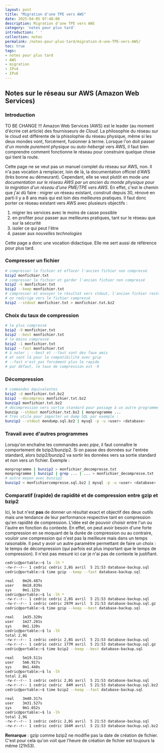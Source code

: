 ```yaml
---
layout: post
title: "Migration d'une TPE vers AWS"
date: 2025-04-05 07:48:00
description: Migration d'une TPE vers AWS
category: 'notes pour plus tard'
introduction: ' '
collection: notes
permalink: /notes-pour-plus-tard/migration-d-une-TPE-vers-AWS/
toc: true
tags:
- notes pour plus tard
- AWS
- migration
- IPv4
- IPv6
---
```


## Notes sur le réseau sur AWS (Amazon Web Services)

### Introduction
TO BE CHANGE !!!
Amazon Web Services (AWS) est le leader (au moment d'écrire cet article) des fournisseurs de _Cloud_. La philosophie du réseau sur le cloud est différente de la phisolophie du réseau physique, même si les deux mondes vont, forcément, fusionner à terme. Lorsque l'on doit passer d'un monde _purement physique_ ou _auto-hébergé_ vers AWS, il faut bien comprendre comment fonctionne le réseau pour construire quelque chose qui tient la route.

Cette page ne se veut pas un manuel complet du réseau sur AWS, non. Il n'a pas vocation à remplacer, loin de là, la documentation officiel d'AWS (très bonne au démeurant). Cependant, elle se veut plutôt en mode _une documentation sur le réseau AWS par un ancien du monde physique pour la migration d'un réseau d'une PME/TPE vers AWS_. En effet, c'est le chemin que j'ai dû faire : migrer un réseau existant, construit depuis 30, rénové en parti il y a 8 ans mais qui est loin des meilleures pratiques. Il faut donc porter ce réseau existant vers AWS avec plusieurs objectifs :
1. migrer les services avec le moins de casse possible
2. en profiter pour passer aux meilleures pratiques, tant sur le réseau que sur la sécurité
3. isoler ce qui peut l'être
4. passer aux _nouvelles technologies_

Cette page a donc une vocation didactique. Elle me sert aussi de référence pour plus tard.

### Compresser un fichier
``` bash
# compresser le fichier et effacer l'ancien fichier non compressé
bzip2 monfichier.txt
# compresser le fichier et garder l'ancien fichier non compressé
bzip2 -k monfichier.txt
bzip2 --keep monfichier.txt
# compresser et envoyer le résultat vers stdout, l'ancien fichier restant présent
# on redirige vers le fichier compressé
bzip2 --stdout monfichier.txt > monfichier.txt.bz2
```

### Choix du taux de compression
``` bash
# le plus compressé
bzip2 -9 monfichier.txt
bzip2 --best monfichier.txt
# le moins compressé
bzip2 -1 monfichier.txt
bzip2 --fast monfichier.txt
# à noter : --best et --fast sont des faux amis
# et sont là pour la compatibilité avec gzip
# --fast n'est pas forcément plus le rapide
# par défaut, le taux de compression est -9
```

### Décompression
``` bash
# commandes équivalentes
bzip2 -d monfichier.txt.bz2
bzip2 --decompress monfichier.txt.bz2
bunzip2 monfichier.txt.bz2
# décompression vers sortie standard pour passage à un autre programme
bunzip --stdout monfichier.txt.bz2 | monprogramme ...
# Très utile pour importer un dump SQL par exemple :
bunzip2 --stdout mondump.sql.bz2 | mysql -p -u <user> <database> 
```

### Travail avec d'autres programmes
Lorsqu'on enchaîne les commandes avec _pipe_, il faut connaître le comportement de bzip2/bunzip2. Si on passe des données sur l'entrée standard, alors bzip2/bunzip2 va sortir les données vers sa sortie standard et non vers un fichier. Exemple :
``` bash
monprogramme | bunzip2 > monfichier_decompresse.txt
monprogramme | bunzip2 | grep ... | ... > monfichier_decompresse.txt
# autre moyen avec bunzip2
bunzip2 < monfichiercompresse.sql.bz2 | mysql -p -u <user> <database> 
```

### Comparatif (rapide) de rapidité et de compression entre gzip et bzip2
Ici, le but n'est **pas** de donner un résultat exact et objectif des deux outils mais une tendance de leur performance respective tant en compression qu'en rapidité de compression. L'idée est de pouvoir choisir entre l'un ou l'autre en fonction du contexte. En effet, on peut avoir besoin d'une forte compression en se moquant de la durée de compression ou au contraire, vouloir une compression qui n'est pas la meilleure mais dans un temps raisonable. Il peut y avoir un autre paramètre permettant de faire un choix : le temps de décompression (qui parfois est plus important que le temps de compression). Il n'est pas mesuré ici car je n'ai pas de contexte le justifiant.
``` bash
cedric@portable:~$ ls -lh *
-rw-r--r-- 1 cedric cedric 2,8G avril  5 21:53 database-backup.sql
cedric@portable:~$ time gzip --keep --fast database-backup.sql 

real    0m26.487s
user    0m18.839s
sys     0m1.123s
cedric@portable:~$ ls -lh *
-rw-r--r-- 1 cedric cedric 2,8G avril  5 21:53 database-backup.sql
-rw-r--r-- 1 cedric cedric 297M avril  5 21:53 database-backup.sql.gz
cedric@portable:~$ time gzip --keep --best database-backup.sql

real    1m35.320s
user    1m27.281s
sys     0m1.120s
cedric@portable:~$ ls -lh
total 2,9G
-rw-r--r-- 1 cedric cedric 2,8G avril  5 21:53 database-backup.sql
-rw-r--r-- 1 cedric cedric 177M avril  5 21:53 database-backup.sql.gz
cedric@portable:~$ time bzip2 --keep --best database-backup.sql 

real    5m19.511s
user    5m6.917s
sys     0m1.440s
cedric@portable:~$ ls -lh
total 2,8G
-rw-r--r-- 1 cedric cedric 2,8G avril  5 21:53 database-backup.sql
-rw-r--r-- 1 cedric cedric  84M avril  5 21:53 database-backup.sql.bz2
cedric@portable:~$ time bzip2 --keep --fast database-backup.sql 

real    3m40.317s
user    3m31.527s
sys     0m1.652s
cedric@portable:~$ ls -lh
total 2,9G
-rw-r--r-- 1 cedric cedric 2,8G avril  5 21:53 database-backup.sql
-rw-r--r-- 1 cedric cedric 164M avril  5 21:53 database-backup.sql.bz2
```
**Remarque** : gzip comme bzip2 ne modifie pas la date de création de fichier. C'est pour cela qu'on voit que l'heure de création de fichier est toujours la même (21h53).
